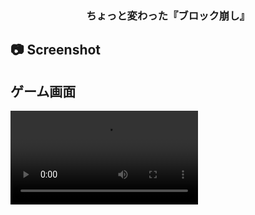 <h3 align="center">ちょっと変わった『ブロック崩し』</h3> 

## 📷 Screenshot
## ゲーム画面
![main](https://user-images.githubusercontent.com/60394438/155076742-b74b2906-6307-4890-84ed-676893a799e5.mp4)